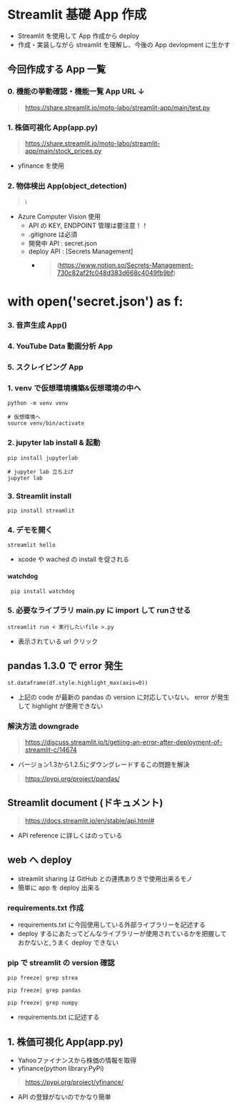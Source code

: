 # Streamlit 基礎 App 作成
- Streamlit を使用して App 作成から deploy
- 作成・実装しながら streamlit を理解し、今後の App devlopment に生かす
## 今回作成する App 一覧
### 0. 機能の挙動確認・機能一覧 App URL ↓
> https://share.streamlit.io/moto-labo/streamlit-app/main/test.py
### 1. 株価可視化 App(app.py)
> https://share.streamlit.io/moto-labo/streamlit-app/main/stock_prices.py
   - yfinance を使用
### 2. 物体検出 App(object_detection)
> i
   - Azure Computer Vision 使用
     - API の KEY, ENDPOINT 管理は要注意！！
     - .gitignore は必須
     - 開発中  API : secret.json
     - deploy API : [Secrets Management]
       - >(https://www.notion.so/Secrets-Management-730c82af2fc048d383d668c4049fb9bf)
# with open('secret.json') as f:
### 3. 音声生成 App()
>
### 4. YouTube Data 動画分析 App
>
### 5. スクレイピング App
>
### 1. venv で仮想環境構築&仮想環境の中へ
    python -m venv venv

    # 仮想環境へ
    source venv/bin/activate
### 2. jupyter lab install & 起動
    pip install jupyterlab

    # jupyter lab 立ち上げ
    jupyter lab
### 3. Streamlit install
    pip install streamlit
### 4. デモを開く
    streamlit hello
- xcode や wached の install を促される
#### watchdog
     pip install watchdog
### 5. 必要なライブラリ main.py に import して runさせる
    streamlit run < 実行したいfile >.py
- 表示されている url クリック
## pandas 1.3.0 で error 発生
    st.dataframe(df.style.highlight_max(axis=0))
- 上記の code が最新の pandas の version に対応していない。 error が発生して highlight が使用できない
### 解決方法 downgrade
> https://discuss.streamlit.io/t/getiing-an-error-after-deployment-of-streamlit-c/14674
- バージョン1.3から1.2.5にダウングレードするこの問題を解決
>https://pypi.org/project/pandas/
## Streamlit document (ドキュメント)
> https://docs.streamlit.io/en/stable/api.html#
- API reference に詳しくはのっている
## web へ deploy
- streamlit sharing は GitHub との連携ありきで使用出来るモノ
- 簡単に app を deploy 出来る
### requirements.txt 作成
- requirements.txt に今回使用している外部ライブラリーを記述する
- deploy するにあたってどんなライブラリーが使用されているかを把握しておかないと,うまく deploy できない
### pip で streamlit の version 確認
    pip freeze| grep strea

    pip freeze| grep pandas

    pip freeze| grep numpy
- requirements.txt に記述する
## 1. 株価可視化 App(app.py)
- Yahooファイナンスから株価の情報を取得
- yfinance(python library:PyPi)
> https://pypi.org/project/yfinance/
  - API の登録がないのでかなり簡単
